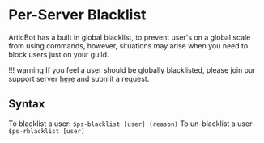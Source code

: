 # Per-Server Blacklist
ArticBot has a built in global blacklist, to prevent user's on a global scale from using commands, however, situations may arise when you need to block users just on your guild.

!!! warning
    If you feel a user should be globally blacklisted, please join our support server [here](https://discord.gg/ZBYN5uB) and submit a request.

## Syntax
To blacklist a user:
`$ps-blacklist [user] (reason)`
To un-blacklist a user:
`$ps-rblacklist [user]`
